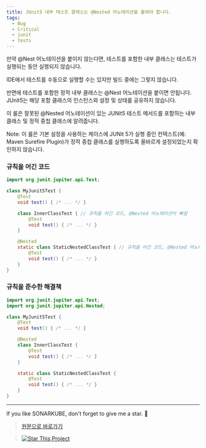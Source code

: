 ```yaml
---
title: JUnit5 내부 테스트 클래스는 @Nested 어노테이션을 붙여야 합니다.
tags:
  - Bug
  - Critical
  - junit
  - tests
---
```


만약 @Nest 어노테이션을 붙이지 않는다면, 테스트를 포함한 내부 클래스는 테스트가 실행되는 동안 실행되지 않습니다.  

IDE에서 테스트를 수동으로 실행할 수는 있지만 빌드 중에는 그렇지 않습니다.

반면에 테스트를 포함한 정적 내부 클래스는 @Nest 어노테이션을 붙이면 안됩니다. JUnit5는 해당 포함 클래스의 인스턴스와 설정 및 상태를 공유하지 않습니다. 

이 룰은 잘못된 @Nested 어노테이션이 있는 JUNit5 테스트 메서드를 포함하는 내부 클래스 및 정적 중첩 클래스에 알려줍니다.

Note: 이 룰은 기본 설정을 사용하는 케이스에 JUNit 5가 실행 중인 컨텍스트(예: Maven Surefire Plugin)가 정적 중첩 클래스를 실행하도록 올바르게 설정되었는지 확인하지 않습니다. 

### 규칙을 어긴 코드

```java
import org.junit.jupiter.api.Test;

class MyJunit5Test {
    @Test
    void test() { /* ... */ }

    class InnerClassTest { // 규칙을 어긴 코드, @Nested 어노테이션이 빠짐
        @Test
        void test() { /* ... */ }
    }

    @Nested
    static class StaticNestedClassTest { // 규칙을 어긴 코드, @Nested 어노테이션에 대해 유효하지 않은 사용
        @Test
        void test() { /* ... */ }
    }
}
```

### 규칙을 준수한 해결책

```java
import org.junit.jupiter.api.Test;
import org.junit.jupiter.api.Nested;

class MyJunit5Test {
    @Test
    void test() { /* ... */ }

    @Nested
    class InnerClassTest {
        @Test
        void test() { /* ... */ }
    }

    static class StaticNestedClassTest {
        @Test
        void test() { /* ... */ }
    }
}
```


---

If you like SONARKUBE, don't forget to give me a star. :star2:

> [원문으로 바로가기](https://rules.sonarsource.com/java/tag/tests/RSPEC-2187)

> [![Star This Project](https://img.shields.io/github/stars/kantabile/sonarkube.svg?label=Stars&style=social)](https://github.com/kantabile/sonarkube)
